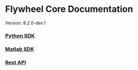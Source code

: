 # Flywheel Core Documentation
Version: 8.2.0-dev.1

### [Python SDK](python/)

### [Matlab SDK](matlab/)

### [Rest API](swagger/index.html)

